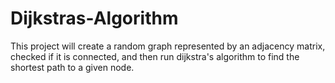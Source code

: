 # Dijkstras-Algorithm
This project will create a random graph represented by an adjacency matrix, checked if it is connected, and then run dijkstra's algorithm to find the shortest path to a given node.
